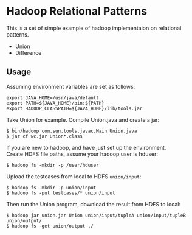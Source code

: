 # Hadoop Relational Patterns

This is a set of simple example of hadoop implementaion on relational patterns.   
* Union
* Difference

## Usage   
Assuming environment variables are set as follows:   
```
export JAVA_HOME=/usr/java/default
export PATH=${JAVA_HOME}/bin:${PATH}
export HADOOP_CLASSPATH=${JAVA_HOME}/lib/tools.jar
```

Take Union for example. Compile Union.java and create a jar:   
```
$ bin/hadoop com.sun.tools.javac.Main Union.java
$ jar cf wc.jar Union*.class
```

If you are new to hadoop, and have just set up the environment.   
Create HDFS file paths, assume your hadoop user is hduser:   
```
$ hadoop fs -mkdir -p /user/hduser
```

Upload the testcases from local to HDFS `union/input`:
```
$ hadoop fs -mkdir -p union/input
$ hadoop fs -put testcases/* union/input
```

Then run the Union program, download the result from HDFS to local:
```
$ hadoop jar union.jar Union union/input/tupleA union/input/tupleB union/output/
$ hadoop fs -get union/output ./
```

